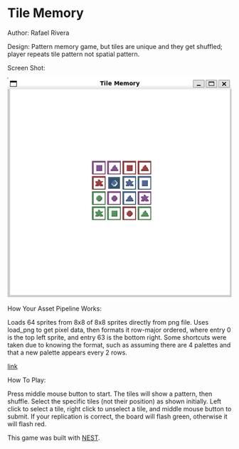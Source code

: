 # Tile Memory

Author: Rafael Rivera

Design: Pattern memory game, but tiles are unique and they get shuffled; player repeats tile pattern not spatial pattern.

Screen Shot:

![Screen Shot](screenshot.png)

How Your Asset Pipeline Works:

Loads 64 sprites from 8x8 of 8x8 sprites directly from png file. Uses load_png to get pixel data, then formats it row-major ordered, where entry 0 is the top left sprite, and entry 63 is the bottom right. Some shortcuts were taken due to knowing the format, such as assuming there are 4 palettes and that a new palette appears every 2 rows. 

[link](dist/tile.png)

How To Play:

Press middle mouse button to start. The tiles will show a pattern, then shuffle. Select the specific tiles (not their position) as shown initially. Left click to select a tile, right click to unselect a tile, and middle mouse button to submit. If your replication is correct, the board will flash green, otherwise it will flash red.

This game was built with [NEST](NEST.md).

